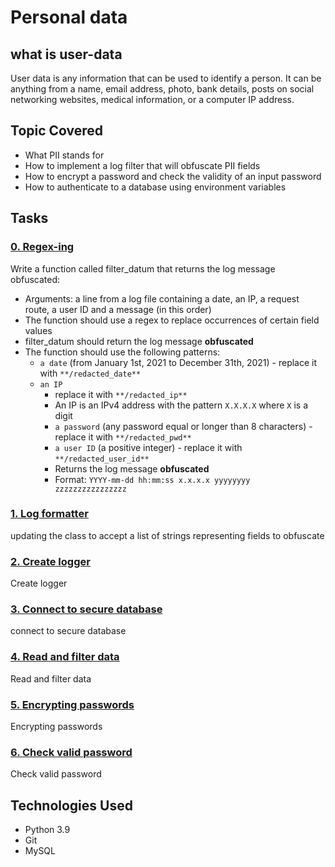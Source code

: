 # Personal data

## what is user-data

User data is any information that can be used to identify a person. It can be anything from a name, email address, photo, bank details, posts on social networking websites, medical information, or a computer IP address.

## Topic Covered

- What PII stands for
- How to implement a log filter that will obfuscate PII fields
- How to encrypt a password and check the validity of an input password
- How to authenticate to a database using environment variables

## Tasks

### [0. Regex-ing](./0-regex-ing)

Write a function called filter_datum that returns the log message obfuscated:

- Arguments: a line from a log file containing a date, an IP, a request route, a user ID and a message (in this order)
- The function should use a regex to replace occurrences of certain field values
- filter_datum should return the log message **obfuscated**
- The function should use the following patterns:
  - `a date` (from January 1st, 2021 to December 31th, 2021) - replace it with `**/redacted_date**`
  - `an IP`
    - replace it with `**/redacted_ip**`
    - An IP is an IPv4 address with the pattern `X.X.X.X` where `X` is a digit
    - `a password` (any password equal or longer than 8 characters) - replace it with `**/redacted_pwd**`
    - `a user ID` (a positive integer) - replace it with `**/redacted_user_id**`
    - Returns the log message **obfuscated**
    - Format: `YYYY-mm-dd hh:mm:ss x.x.x.x yyyyyyyy zzzzzzzzzzzzzzzz`

### [1. Log formatter](./1-log_formatter.py)

updating the class to accept a list of strings representing fields to obfuscate
### [2. Create logger](./2-create_logger.py)

Create logger

### [3. Connect to secure database](./3-connect_db.py)

connect to secure database

### [4. Read and filter data](./filtered_logger.py)

Read and filter data

### [5. Encrypting passwords](./encrypt_password.py)

Encrypting passwords

### [6. Check valid password](./auth.py)

Check valid password

## Technologies Used

- Python 3.9
- Git
- MySQL